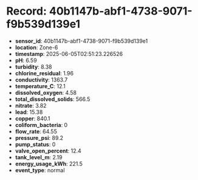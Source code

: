 # Record: 40b1147b-abf1-4738-9071-f9b539d139e1

- **sensor_id**: 40b1147b-abf1-4738-9071-f9b539d139e1
- **location**: Zone-6
- **timestamp**: 2025-06-05T02:51:23.226526
- **pH**: 6.59
- **turbidity**: 8.38
- **chlorine_residual**: 1.96
- **conductivity**: 1363.7
- **temperature_C**: 12.1
- **dissolved_oxygen**: 4.58
- **total_dissolved_solids**: 566.5
- **nitrate**: 3.82
- **lead**: 15.38
- **copper**: 840.1
- **coliform_bacteria**: 0
- **flow_rate**: 64.55
- **pressure_psi**: 89.2
- **pump_status**: 0
- **valve_open_percent**: 12.4
- **tank_level_m**: 2.19
- **energy_usage_kWh**: 221.5
- **event_type**: normal